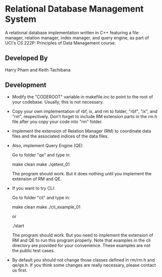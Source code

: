 # Relational Database Management System
A relational database implementation written in C++ featuring a file manager, relation manager, index manager, and query engine, as part of UCI's CS 222P: Principles of Data Management course.
## Developed By
Harry Pham and Keith Tachibana
## Development
- Modify the "CODEROOT" variable in makefile.inc to point to the root of your codebase. Usually, this is not necessary.

- Copy your own implementation of rbf, ix, and rm to folder, "rbf", "ix", and "rm", respectively.
  Don't forget to include RM extension parts in the rm.h file after you copy your code into "rm" folder.
  
- Implement the extension of Relation Manager (RM) to coordinate data files and the associated indices of the data files.

- Also, implement Query Engine (QE)

   Go to folder "qe" and type in:

    make clean
    make
    ./qetest_01

   The program should work. But it does nothing until you implement the extension of RM and QE.

- If you want to try CLI:

   Go to folder "cli" and type in:
   
   make clean
   make
   ./cli_example_01
   
   or
   
   ./start
   
   The program should work. But you need to implement the extension of RM and QE to run this program properly. Note that examples in the cli directory are provided for your convenience. These examples are not the public test cases.

- By default you should not change those classes defined in rm/rm.h and qe/qe.h. If you think some changes are really necessary, please contact us first.
